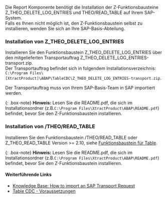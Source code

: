 
Die Report Komponente benötigt die Installation der Z-Funktionsbausteine Z_THEO_DELETE_LOG_ENTRIES und THEO/READ_TABLE auf Ihrem SAP-System.<br>
Falls es Ihnen nicht möglich ist, den Z-Funktionsbaustein selbst zu installieren, wenden Sie sich an Ihre SAP-Basis-Abteilung.

### Installation von Z_THEO_DELETE_LOG_ENTRIES

Installieren Sie den Funktionsbaustein Z_THEO_DELETE_LOG_ENTRIES über den mitgelieferten Transportauftrag Z_THEO_DELETE_LOG_ENTRIES-transport.zip.<br>
Der Transportauftrag befindet sich in folgendem Installationsverzeichnis: `C:\Program Files\[XtractProduct]\ABAP\TableCDC\Z_THEO_DELETE_LOG_ENTRIES-transport.zip`.

Der Transportauftrag muss von Ihrem SAP-Basis-Team in SAP importiert werden.

{: .box-note}
**Hinweis:** Lesen Sie die README.pdf, die sich im Installationsordner (z.B.`C:\Program Files\XtractProduct\ABAP\README.pdf`) befindet, bevor Sie den Z-Funktionsbaustein installieren.

### Installation von /THEO/READ_TABLE

Installieren Sie den Funktionsbaustein /THEO/READ_TABLE oder Z_THEO_READ_TABLE Version >= 2.10, siehe [Funktionsbaustein für Table](./funktionsbaustein-fuer-table-extraktion).

{: .box-note}
**Hinweis:** Lesen Sie die README.pdf, die sich im Installationsordner (z.B.`C:\Program Files\XtractProduct\ABAP\README.pdf`) befindet, bevor Sie den Z-Funktionsbaustein installieren.

#### Weiterführende Links
- [Knowledge Base: How to import an SAP Transport Request](https://kb.theobald-software.com/sap/how-to-import-an-sap-transport-request-with-the-transport-management-system-stms)
- [Table CDC - Voraussetzungen](../table-cdc#voraussetzungen)
